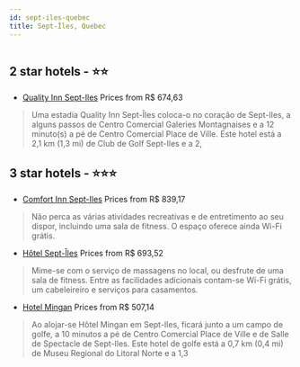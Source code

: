 ```yaml
---
id: sept-iles-quebec
title: Sept-Îles, Quebec
---
```


<center><img src="https://i.travelapi.com/hotels/1000000/10000/6000/5974/d74b23a8_z.jpg" alt="" /></center>


##  2 star hotels - ⭐️⭐️

-    [Quality Inn Sept-Iles](https://www.hurb.com/br/aud/https://www.hurb.com/br/hotels/sept-iles/quality-inn-sept-iles-HT-VE61?cmp=18055) Prices from R$ 674,63
   > Uma estadia Quality Inn Sept-Îles coloca-o no coração de Sept-Iles, a alguns passos de Centro Comercial Galeries Montagnaises e a 12 minuto(s) a pé de Centro Comercial Place de Ville. Este hotel está a 2,1 km (1,3 mi) de Club de Golf Sept-Iles e a 2,

##  3 star hotels - ⭐️⭐️⭐️

-    [Comfort Inn Sept-Iles](https://www.hurb.com/br/aud/https://www.hurb.com/br/hotels/sept-iles/comfort-inn-sept-iles-HT-V14K?cmp=18055) Prices from R$ 839,17
   > Não perca as várias atividades recreativas e de entretimento ao seu dispor, incluindo uma sala de fitness. O espaço oferece ainda Wi-Fi grátis.
-    [Hôtel Sept-Îles](https://www.hurb.com/br/aud/https://www.hurb.com/br/hotels/sept-iles/hotel-sept-iles-HT-SI27?cmp=18055) Prices from R$ 693,52
   > Mime-se com o serviço de massagens no local, ou desfrute de uma sala de fitness. Entre as facilidades adicionais contam-se Wi-Fi grátis, um cabeleireiro e serviços para casamentos.
-    [Hotel Mingan](https://www.hurb.com/br/aud/https://www.hurb.com/br/hotels/sept-iles/hotel-mingan-HT-1JLW?cmp=18055) Prices from R$ 507,14
   > Ao alojar-se Hôtel Mingan em Sept-Iles, ficará junto a um campo de golfe, a 10 minutos a pé de Centro Comercial Place de Ville e de Salle de Spectacle de Sept-Iles. Este hotel de golfe está a 0,7 km (0,4 mi) de Museu Regional do Litoral Norte e a 1,3
